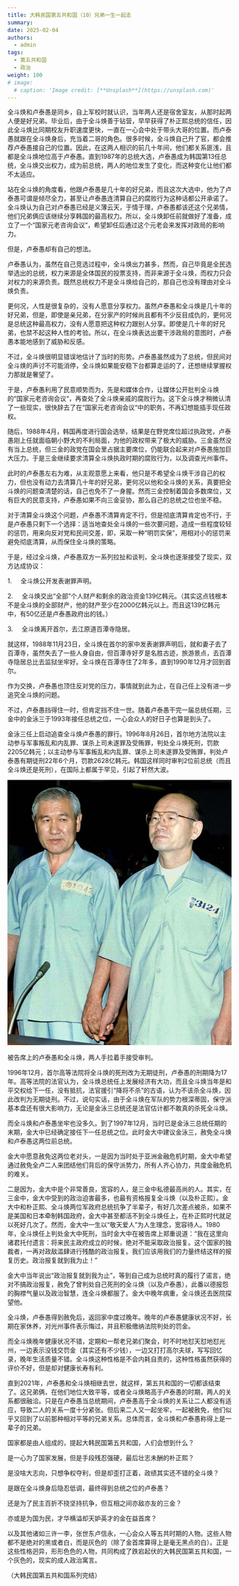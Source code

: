 ```yaml
---
title: 大韩民国第五共和国（10）兄弟一生一起走
summary: 
date: 2025-02-04
authors:
  - admin
tags:
  - 第五共和国
  - 政治
weight: 100
# image:
  # caption: 'Image credit: [**Unsplash**](https://unsplash.com)'
---
```


全斗焕和卢泰愚是同乡，自上军校时就认识，当年两人还是宿舍室友，从那时起两人便是好兄弟。毕业后，由于全斗焕善于钻营，早早获得了朴正熙总统的信任，因此全斗焕比同期校友升职速度更快，一直在一心会中处于带头大哥的位置。而卢泰愚就跟在全斗焕身后，充当着二哥的角色。很多时候，全斗焕自己升了官，都会推荐卢泰愚接自己的位置。因此，在这两人相识的前几十年间，他们都关系匪浅，且都是全斗焕地位高于卢泰愚。直到1987年的总统大选，卢泰愚成为韩国第13任总统，全斗焕交出权力，成为前总统，两人的地位发生了变化，而这种变化让他们都不太适应。

站在全斗焕的角度看，他跟卢泰愚是几十年的好兄弟，而且这次大选中，他为了卢泰愚可谓是倾尽全力，甚至让卢泰愚连清算自己的腐败行为这种话都公开承诺了。全斗焕认为自己对卢泰愚已经是义薄云天，于情于理，卢泰愚都该还这个兄弟情，他们兄弟俩应该继续分享韩国的最高权力。所以，全斗焕卸任前就做好了准备，成立了一个“国家元老咨询会议“，希望卸任后通过这个元老会来发挥对政局的影响力。

但是，卢泰愚却有自己的想法。

卢泰愚认为，虽然在自己竞选过程中，全斗焕出力甚多，然而，自己毕竟是全民选举选出的总统，权力来源是全体国民的投票支持，而非来源于全斗焕，而权力只会对权力的来源负责。既然总统权力不是全斗焕给自己的，那自己也没有理由对全斗焕负责。

更何况，人性是很复杂的，没有人愿意分享权力。虽然卢泰愚和全斗焕是几十年的好兄弟，但是，即使是亲兄弟，在分家产的时候尚且都有不少反目成仇的，更何况是总统这种最高权力，没有人愿意把这种权力跟别人分享。即使是几十年的好兄弟，也禁不起这种人性的考验。所以，在全斗焕表达出要干涉政局的意图时，卢泰愚本能地感到了威胁和反感。

不过，全斗焕很明显错误地估计了当时的形势。卢泰愚虽然成为了总统，但民间对全斗焕的声讨不可能消停，全斗焕如果能安稳下台都算走运的了，还想继续掌握权力那就是奢望了。

于是，卢泰愚利用了民意顺势而为，先是和媒体合作，让媒体公开批判全斗焕的“国家元老咨询会议“，再查处了全斗焕亲戚的腐败行为。这下全斗焕才稍微认清了一些现实，很快辞去了在“国家元老咨询会议“中的职务，不再幻想能插手现任政权。

随后，1988年4月，韩国再度进行国会选举，结果是在野党席位超过执政党，卢泰愚刚上任就面临朝小野大的不利局面，为他的政权带来了极大的威胁。三金虽然没有当上总统，但三金的政党在国会里占据主要席位，仍能联合起来对卢泰愚施加巨大压力。于是三金继续要求清算全斗焕执政时期的腐败行为，以及调查光州事件。

此时的卢泰愚左右为难，从主观意愿上来看，他只是不希望全斗焕干涉自己的权力，但也没有动力去清算几十年的好兄弟，更何况以他和全斗焕的关系，真要把全斗焕的问题查清楚的话，自己也免不了一身腥。然而三金控制着国会多数席位，又有巨大的民意支持，卢泰愚如果不向三金妥协，那么自己的总统之位也坐不稳。

对于清算全斗焕这个问题，卢泰愚不清算肯定不行，但是彻底清算肯定也不行，于是卢泰愚只剩下一个选择：适当地查处全斗焕的一些次要问题，造成一些程度较轻的惩罚，用来向反对党和民间交差，即，采取一种“明罚实保”，用相对小的惩罚来避免彻底清算，从而保住全斗焕的策略。

于是，经过全斗焕，卢泰愚双方一系列拉扯和谈判，全斗焕也逐渐接受了现实，双方达成协议：

1.     全斗焕公开发表谢罪声明。

2.     全斗焕交出“全部”个人财产和剩余的政治资金139亿韩元。（其实这点钱根本不是全斗焕的全部财产，他的财产至少在2000亿韩元以上。而且这139亿韩元中，有50亿还是卢泰愚政府出的钱。）

3.     全斗焕离开首尔，去江原道百潭寺隐居。

就这样，1988年11月23日，全斗焕在首尔的家中发表谢罪声明后，就和妻子去了百潭寺，虽然失去了一些人身自由，但百潭寺好歹是名胜古迹，旅游景点，去百潭寺隐居总比去监狱坐牢好。全斗焕在百潭寺住了2年多，直到1990年12月才回到首尔。

作为交换，卢泰愚也顶住反对党的压力，事情就到此为止，在自己任上没有进一步追究全斗焕的问题。

不过，卢泰愚挡得住一时，但肯定挡不住一世。随着卢泰愚干完一届总统任期，三金中的金泳三于1993年接任总统之位，一心会众人的好日子也算是到头了。

金泳三任上启动追查全斗焕卢泰愚的罪行。1996年8月26日，首尔地方法院以主动参与军事叛乱和内乱罪、谋杀上司未遂罪及受贿罪，判处全斗焕死刑，罚款2205亿韩元；以主动参与军事叛乱和内乱罪、谋杀上司未遂罪及受贿罪，判处卢泰愚有期徒刑22年6个月，罚款2628亿韩元。韩国这样同时审判2位前总统（而且全斗焕还是死刑），在国际上都属于罕见，引起了轩然大波。

![](featured.jpg)

被告席上的卢泰愚和全斗焕，两人手拉着手接受审判。

1996年12月，首尔高等法院将全斗焕的死刑改为无期徒刑，卢泰愚的刑期降为17年。高等法院的法官认为，全斗焕总统任上发展经济有大功，而且全斗焕当年是和平交权给下一任，没有抵抗，法官援引“降将不杀”的古语，认为不该杀全斗焕，因此改判为无期徒刑。不过，说句实话，由于全斗焕在军队的势力根深蒂固，保守派基本盘还有很大影响力，无论是金泳三总统还是法官估计都不敢真的杀死全斗焕。

而全斗焕和卢泰愚坐牢也没多久。到了1997年12月，当时已是金泳三总统任期的末期，金大中已经确定接任下一任总统之位。此时金大中建议金泳三，赦免全斗焕和卢泰愚这两位前总统。

金大中愿意赦免这两位老对头，一是因为当时处于亚洲金融危机时期，金大中希望通过赦免全卢二人来团结他们背后的保守派势力，所有人齐心协力，共度金融危机的难关。

二是因为，金大中是个非常善良，宽容的人，是三金中私德最高尚的人。其实，在三金中，金大中受到的政治迫害最多，也最有资格报复全斗焕（以及朴正熙）。金大中和朴正熙、全斗焕两位军政府总统抗争了半辈子，有好几次差点被杀，如果不是美国和日本牵制韩国政府，金大中甚至都活不到全斗焕任上，在朴正熙时代就足以死好几次了。然而，金大中一生以“敬天爱人”为人生理念，宽容待人。1980年，全斗焕任上判处金大中死刑，当时金大中在被告席上郑重说道：“我在这里向诸君托付遗言：将来民主政府成立的时候，绝对不能采取政治报复。这个国家的独裁者，一再对政敌滥肆进行残酷的政治报复。我们应该用我们的力量终结这样的报复历史。政治报复就到我为止！”

金大中当年说出“政治报复就到我为止”，等到自己成为总统时真的履行了诺言，绝对不搞政治报复，赦免了曾判处自己死刑的全斗焕（以及卢泰愚），此番以德报怨的胸襟气量以及政治智慧，连全斗焕都服了。金大中晚年病重，全斗焕还去医院探望他。

全斗焕，卢泰愚得到赦免后，返回家中度过晚年。晚年的卢泰愚健康状况不好，长期在家休养，对光州事件表示悔过，并且积极缴纳法院判处的罚金。

而全斗焕晚年健康状况不错，定期和一帮老兄弟们聚会，时不时地怼天怼地怼光州，一边表示没钱交罚金（其实还有不少钱），一边又打打高尔夫球，写写回忆录，晚年生活质量不错。全斗焕这种性格是不会内耗自责的，这种性格虽然获得的评价不好，但是却对健康长寿有利。

直到2021年，卢泰愚和全斗焕相继去世，就这样，第五共和国的一切都该结束了。这兄弟俩，在他们地位大致平等，或者全斗焕略高于卢泰愚的时期，两人的关系都很融洽。只是在卢泰愚当总统期间，卢泰愚高于全斗焕的关系让二人都没有适应，导致二人的关系一度十分紧张。但后来二人又一起坐牢，一起被赦免，他们似乎又回到了以前那种相对平等的兄弟关系。总体而言，全斗焕和卢泰愚称得上是一辈子的兄弟。

国家都是由人组成的，提起大韩民国第五共和国，人们会想到什么？

是一心为了国家发展，但是手段残忍强硬，最后壮志未酬的朴正熙？

是没啥大志向，只想争权夺利，但是却歪打正着，政绩其实还不错的全斗焕？

是跟在全斗焕身后隐忍低调，最终得到总统之位的卢泰愚？

还是为了民主百折不挠坚持抗争，但互相之间亦敌亦友的三金？

亦或是为国为民，才华横溢却天妒英才的金在益首席？

以及其他诸如三许一李，张世东卢信永，一心会众人等五共时期的人物。这些人物都不是绝对的黑或者白，而是灰色的（除了金首席算得上是毫无黑点的白）。正是这些性格迥异，形形色色的人物，共同构成了跌宕起伏的大韩民国第五共和国，一个灰色的，现实的成人政治寓言。

（大韩民国第五共和国系列完结）
